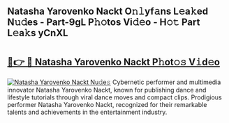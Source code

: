 ## Natasha Yarovenko Nackt O𝚗𝚕yf𝚊ns L𝚎a𝚔ed N𝚞𝚍es - Part-9gL P𝚑𝚘tos Vi𝚍𝚎o - H𝚘𝚝 Part L𝚎a𝚔s yCnXL

# <h2><a href="http://kf62f4.oniu.top/?m=Natasha+Yarovenko+Nackt">🔗👉 🔴 Natasha Yarovenko Nackt P𝚑ot𝚘𝚜 V𝚒d𝚎o</a></h2>

[![Natasha Yarovenko Nackt Nu𝚍e𝚜](https://i.imgur.com/0qMVB7G.gif)](http://kf62f4.oniu.top/?m=Natasha+Yarovenko+Nackt)
Cybernetic performer and multimedia innovator Natasha Yarovenko Nackt, known for publishing dance and lifestyle tutorials through viral dance moves and compact clips. Prodigious performer Natasha Yarovenko Nackt, recognized for their remarkable talents and achievements in the entertainment industry.  
